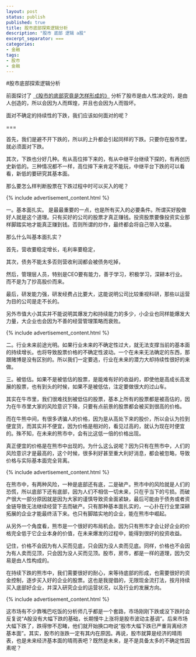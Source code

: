 ```yaml
---
layout: post
status: publish
published: true
title: 股市底部探索逻辑分析
description: "股市 底部 逻辑 a股"
excerpt_separator: ===
categories:
- 金融
tags:
- 股市
- 金融
---
```


#股市底部探索逻辑分析

前面探讨了 [《股市的底部究竟是怎样形成的》](http://www.luzexi.com/%E9%87%91%E8%9E%8D/2018/06/22/%E8%82%A1%E5%B8%82%E7%9A%84%E5%BA%95%E9%83%A8%E7%A9%B6%E7%AB%9F%E6%98%AF%E6%80%8E%E6%A0%B7%E5%BD%A2%E6%88%90%E7%9A%84.html) 分析了股市是由人性决定的，是由人创造的，所以会因为人而辉煌，并且也会因为人而毁坏。

面对不确定的持续性的下跌，我们应该如何面对的呢？

===

首先，我们是避不开下跌的，所以的上升都会引起同样的下跌。只要你在股市里，就必须面对下跌。

其次，下跌也分好几种。有从高位摔下来的，有从中继平台继续下探的，有再创历史新低的。三种情况都不一样，高位摔下来肯定不能玩，中继平台下跌的可以看看，新低的要研究其基本面。

那么要怎么样判断股票在下跌过程中时可以买入的呢？

{% include advertisement_content.html %}

一。基本面扎实。 是最最重要的一点，也是所有买入的必要条件。所谓买好股做好人就是这个道理。只有买好的公司的股票才真正赚钱。投资股票要像投资实业那样脚踏实地才能真正赚到钱。否则所谓的炒作，最终都会将自己带入坟墓。

那么什么叫基本面扎实？

首先，营收要稳定增长，毛利率要稳定，

其次，债务不能太多否则营收利润都会被债务吃掉，

然后，管理层人员，特别是CEO要有能力，善于学习，积极学习，深耕本行业。而不是为了抄高股价而来。

最后，研发能力强，研发经费占比要大，这能说明公司比较重视科研，那些以运营为目的公司是走不长的。

另外市值大小其实并不能说明其爆发力和持续能力的多少，小企业也同样能爆发大力量，大企业也会因为不善的经营管理策略而衰败。

{% include advertisement_content.html %}

二。行业未来前途光明。如果行业未来的不确定性过大，就无法支撑当前的基本面的持续增长。也将导致股票价格的不确定性波动。一个在未来无法确定的东西，那跟赌博是没有区别的。所以我们一定要选，行业在未来的潜力大却持续性很好的来做。

三。被低估。如果不是被低估的股票，是能难有好的收益的，即使他是高成长高发展的股票，也有到头的时候，如果不是被低估，注定要做很大的过山车。

其实在牛市里，我们很难找到被低估的股票，基本上所有的股票都是被高估的，因为在牛市里大家的风险意识下降，只要有点前景的股票都会被买到很高的价格。

而在牛熊中间，有很多诱骗人的价格，因为是从高处下来的股价，所以会认为捡到便宜货，而其实并不便宜，因为价格是相对的，看见过高的，就认为现在时便宜的。殊不知，在未来的熊市中，会有比这低一倍的价格出现。

真正便宜的价格是在熊市中出现的。为什么这么说呢？因为只有在熊市中，人们的风险意识才是最高的，这个时候，很多利好甚至重大利好消息，都会被忽略，导致价格与实际基本面完全背离。

{% include advertisement_content.html %}

在熊市中，有两种风险，一种是底部还有底，二是破产。熊市中的风险就是人们的恐慌，所以底部下还有底部，因为人们不相信一切未来，只在乎当下的亏损。而破产很大一部分原因就是因为大家的谨慎导致资金面紧缺，最后可能由于债务或者资金链导致无法继续经营下去而破产。只有那种基本面扎实的，一心扑在行业里深耕拓展的企业才能最终活下来。也只有脚踏实地的企业，能在熊市中崛起。

从另外一个角度看，熊市是一个很好的布局机会。因为只有熊市才会让好企业的价格完全低于它企业本身的价值，在未来爆发的过程中，能得到很好的投资收益。

记住，价格不会因为有人买而见底，只会因为没人卖而见底。同样，价格也不会因为有人卖而见顶，只会因为没人买而见顶。股市，房市，都是一样的道理，因为交易是由人性构成的。

在持续下跌的熊市中，我们需要很好的耐心，来等待底部的形成，也需要很好的资金控制，逐步买入好的企业的股票。这也是我提倡的，无限现金流打法，按月持续买入底部好企业，并深入研究企业的运营状况，以及行业的发展方向。

{% include advertisement_content.html %}

这市场有不少靠嘴巴吃饭的分析师几乎都是一个套路，市场刚刚下跌或没下跌时会反复说“A股没有大幅下跌的基础，长期慢牛上涨将是股市波动主基调”。后来市场大幅下跌了，跌得惨不忍睹，他们就开始换口吻说“股市大幅下跌已严重背离经济基本面”。其实，股市的涨跌一定有其内在原因。再说，股市就算是经济的晴雨表，也是未来经济基本面的晴雨表吧？既然是未来，是不是具备太多的不确定性因素呢？

